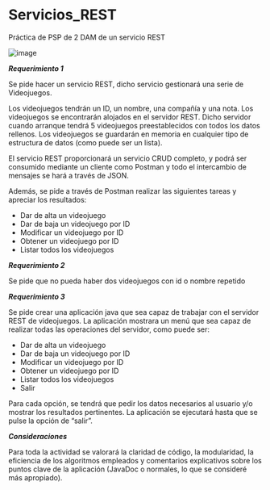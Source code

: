 # Servicios_REST
Práctica de PSP de 2 DAM de un servicio REST


![image](https://user-images.githubusercontent.com/98821740/201100312-b80e01d3-f577-49bc-a832-2b7e6698a19c.png)


***Requerimiento 1***

Se pide hacer un servicio REST, dicho servicio gestionará una serie de Videojuegos.

Los videojuegos tendrán un ID, un nombre, una compañía y una nota. Los videojuegos se encontrarán alojados en el servidor REST. Dicho servidor cuando arranque tendrá 5 videojuegos preestablecidos con todos los datos rellenos. Los videojuegos se guardarán en memoria en cualquier tipo de estructura de datos (como puede ser un lista).

El servicio REST proporcionará un servicio CRUD completo, y podrá ser consumido mediante un cliente como Postman y todo el intercambio de mensajes se hará a través de JSON.

Además, se pide a través de Postman realizar las siguientes tareas y apreciar los resultados:

* Dar de alta un videojuego
* Dar de baja un videojuego por ID
* Modificar un videojuego por ID
* Obtener un videojuego por ID
* Listar todos los videojuegos


***Requerimiento 2***

Se pide que no pueda haber dos videojuegos con id o nombre repetido

***Requerimiento 3***

Se pide crear una aplicación java que sea capaz de trabajar con el servidor REST de videojuegos. La aplicación mostrara un menú que sea capaz de realizar todas las operaciones del servidor, como puede ser:

* Dar de alta un videojuego
* Dar de baja un videojuego por ID
* Modificar un videojuego por ID
* Obtener un videojuego por ID
* Listar todos los videojuegos
* Salir

Para cada opción, se tendrá que pedir los datos necesarios al usuario y/o mostrar los resultados pertinentes. La aplicación se ejecutará hasta que se pulse la opción de “salir”.

***Consideraciones***

Para toda la actividad se valorará la claridad de código, la modularidad, la eficiencia de los algoritmos empleados y comentarios explicativos sobre los puntos clave de la aplicación (JavaDoc o normales, lo que se consideré más apropiado).

